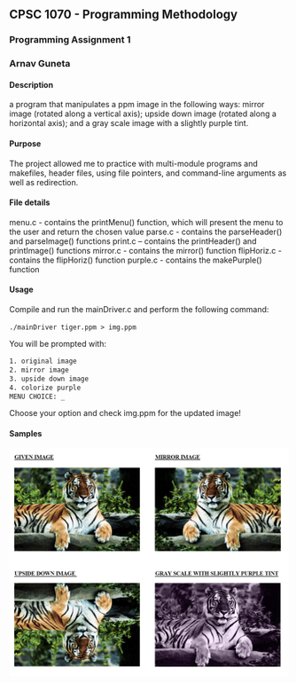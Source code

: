 ## CPSC 1070 - Programming Methodology
### Programming Assignment 1
### Arnav Guneta

#### Description
a program that manipulates a ppm image in the following ways: mirror image (rotated
along a vertical axis); upside down image (rotated along a horizontal axis); and a gray scale image with a slightly purple tint.

#### Purpose
The project allowed me to practice with multi-module programs and makefiles, header files, using file
pointers, and command-line arguments as well as redirection.

#### File details
menu.c - contains the printMenu() function, which will present the menu to the user and return the chosen value
parse.c - contains the parseHeader() and parseImage() functions
print.c – contains the printHeader() and printImage() functions
mirror.c - contains the mirror() function
flipHoriz.c - contains the flipHoriz() function
purple.c - contains the makePurple() function

#### Usage
Compile and run the mainDriver.c and perform the following command:

`
./mainDriver tiger.ppm > img.ppm
`

You will be prompted with:

```
1. original image
2. mirror image
3. upside down image
4. colorize purple
MENU CHOICE: _
```
Choose your option and check img.ppm for the updated image!

#### Samples
![Image of Sample Transformations](/assets/sample.png)
